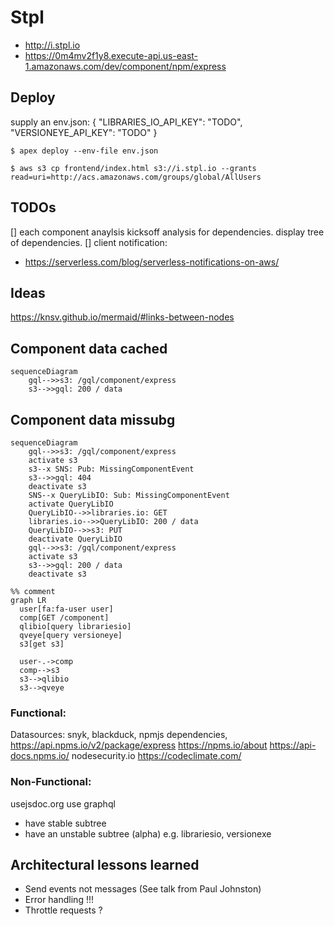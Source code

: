 # Stpl

 * http://i.stpl.io
 * https://0m4mv2f1y8.execute-api.us-east-1.amazonaws.com/dev/component/npm/express

## Deploy
supply an env.json:
    {
        "LIBRARIES_IO_API_KEY": "TODO",
        "VERSIONEYE_API_KEY": "TODO"
    }


    $ apex deploy --env-file env.json

    $ aws s3 cp frontend/index.html s3://i.stpl.io --grants read=uri=http://acs.amazonaws.com/groups/global/AllUsers

## TODOs

[] each component anaylsis kicksoff analysis for dependencies. display tree of dependencies.
[] client notification:
  * https://serverless.com/blog/serverless-notifications-on-aws/
  

## Ideas

https://knsv.github.io/mermaid/#links-between-nodes

## Component data cached
```mermaid
sequenceDiagram
    gql-->>s3: /gql/component/express
    s3-->>gql: 200 / data
```

## Component data missubg

```mermaid
sequenceDiagram
    gql-->>s3: /gql/component/express
    activate s3
    s3--x SNS: Pub: MissingComponentEvent
    s3-->>gql: 404
    deactivate s3
    SNS--x QueryLibIO: Sub: MissingComponentEvent
    activate QueryLibIO
    QueryLibIO-->>libraries.io: GET
    libraries.io-->>QueryLibIO: 200 / data
    QueryLibIO-->>s3: PUT
    deactivate QueryLibIO
    gql-->>s3: /gql/component/express
    activate s3
    s3-->>gql: 200 / data
    deactivate s3
```


```mermaid
%% comment
graph LR
  user[fa:fa-user user]
  comp[GET /component]
  qlibio[query librariesio]
  qveye[query versioneye]
  s3[get s3]

  user-.->comp
  comp-->s3
  s3-->qlibio
  s3-->qveye
```

### Functional:

Datasources: snyk, blackduck, npmjs dependencies, https://api.npms.io/v2/package/express https://npms.io/about https://api-docs.npms.io/ nodesecurity.io https://codeclimate.com/

### Non-Functional:
usejsdoc.org
use graphql
 - have stable subtree
 - have an unstable subtree (alpha) e.g. librariesio, versionexe


## Architectural lessons learned

* Send events not messages (See talk from Paul Johnston)
* Error handling !!!
* Throttle requests ? 
